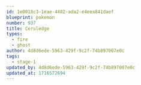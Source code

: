 ```yaml
---
id: 1e0018c3-1eae-4402-ada2-e4eea841daef
blueprint: pokemon
number: 937
title: Ceruledge
types:
  - fire
  - ghost
author: 4d8d6ede-5963-429f-9c2f-74b897007e0c
tags:
  - stage-1
updated_by: 4d8d6ede-5963-429f-9c2f-74b897007e0c
updated_at: 1716572694
---
```

